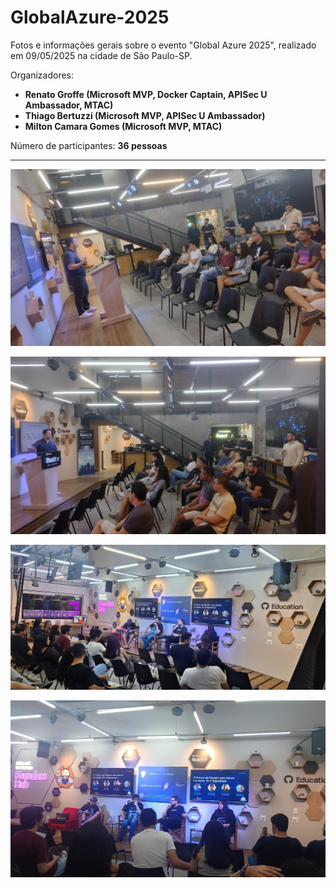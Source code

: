 # GlobalAzure-2025
Fotos e informações gerais sobre o evento "Global Azure 2025", realizado em 09/05/2025 na cidade de São Paulo-SP.

Organizadores:
- **Renato Groffe (Microsoft MVP, Docker Captain, APISec U Ambassador, MTAC)**
- **Thiago Bertuzzi (Microsoft MVP, APISec U Ambassador)**
- **Milton Camara Gomes (Microsoft MVP, MTAC)**

Número de participantes: **36 pessoas**

---

![Erick 01](img/erick-04.jpg)

![Erick 02](img/erick-05.jpg)

![Painel 01](img/painel-01.jpg)

![Painel 02](img/painel-03.jpg)